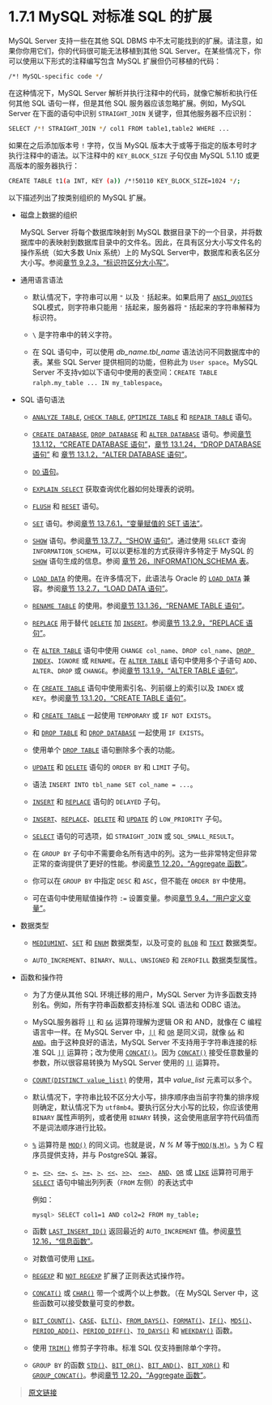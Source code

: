 # 1.7.1 MySQL 对标准 SQL 的扩展

MySQL Server 支持一些在其他 SQL DBMS 中不太可能找到的扩展。请注意，如果你你用它们，你的代码很可能无法移植到其他 SQL Server。在某些情况下，你可以使用以下形式的注释编写包含 MySQL 扩展但仍可移植的代码：

```bash
/*! MySQL-specific code */
```

在这种情况下，MySQL Server 解析并执行注释中的代码，就像它解析和执行任何其他 SQL 语句一样，但是其他 SQL 服务器应该忽略扩展。例如，MySQL Server 在下面的语句中识别 `STRAIGHT_JOIN` 关键字，但其他服务器不应识别：

```bash
SELECT /*! STRAIGHT_JOIN */ col1 FROM table1,table2 WHERE ...
```

如果在之后添加版本号 `!` 字符，仅当 MySQL 版本大于或等于指定的版本号时才执行注释中的语法。以下注释中的 `KEY_BLOCK_SIZE` 子句仅由 MySQL 5.1.10 或更高版本的服务器执行：

```bash
CREATE TABLE t1(a INT, KEY (a)) /*!50110 KEY_BLOCK_SIZE=1024 */;
```

以下描述列出了按类别组织的 MySQL 扩展。

- 磁盘上数据的组织

  MySQL Server 将每个数据库映射到 MySQL 数据目录下的一个目录，并将数据库中的表映射到数据库目录中的文件名。因此，在具有区分大小写文件名的操作系统（如大多数 Unix 系统）上的 MySQL Server中，数据库和表名区分大小写。参阅[章节 9.2.3，“标识符区分大小写”](/9/9.2/9.2.3/identifier-case-sensitivity)。

- 通用语言语法

  - 默认情况下，字符串可以用 `"` 以及 `'` 括起来。如果启用了 [`ANSI_QUOTES`](/5/5.1/5.1.11/sql-mode) SQL模式，则字符串只能用 `'` 括起来，服务器将 `"` 括起来的字符串解释为标识符。

  - `\` 是字符串中的转义字符。

  - 在 SQL 语句中，可以使用 *db_name.tbl_name* 语法访问不同数据库中的表。某些 SQL Server 提供相同的功能，但称此为 `User space`。MySQL Server 不支持v如以下语句中使用的表空间：`CREATE TABLE ralph.my_table ... IN my_tablespace`。

- SQL 语句语法

  - [`ANALYZE TABLE`](/13/13.7/13.7.3/13.7.3.1/analyze-table), [`CHECK TABLE`](/13/13.7/13.7.3/13.7.3.2/check-table), [`OPTIMIZE TABLE`](/13/13.7/13.7.3/13.7.3.4/optimize-table) 和 [`REPAIR TABLE`](/13/13.7/13.7.3/13.7.3.5/repair-table) 语句。

  - [`CREATE DATABASE`](/13/13.1/13.1.12/create-database), [`DROP DATABASE`](/13/13.1/13.1.24/drop-database) 和 [`ALTER DATABASE`](/13/13.1/13.1.2/alter-database) 语句。参阅[章节 13.1.12，“CREATE DATABASE 语句”](/13/13.1/13.1.12/create-databas)，[章节 13.1.24，“DROP DATABASE 语句”](/13/13.1/13.1.24/drop-database) 和 [章节 13.1.2，“ALTER DATABASE 语句”](/13/13.1/13.1.2/alter-database)。

  - [`DO` 语句](/13/13.2/13.2.3/do)。

  - [`EXPLAIN SELECT`](/13/13.8/13.8.2/explain) 获取查询优化器如何处理表的说明。

  - [`FLUSH`](/13/13.7/13.7.8/13.7.8.3/flush) 和 [`RESET`](/13/13.7/13.7.8/13.7.8.6/reset) 语句。 

  - [`SET`](/13/13.7/13.7.6/13.7.6.1/set-variable) 语句。参阅[章节 13.7.6.1，“变量赋值的 SET 语法”](/13/13.7/13.7.6/13.7.6.1/set-variable)。

  - [`SHOW`](/13/13.7/13.7.7/show) 语句。参阅[章节 13.7.7，“SHOW 语句”](/13/13.7/13.7.7/show)。通过使用 `SELECT` 查询 `INFORMATION_SCHEMA`，可以以更标准的方式获得许多特定于 MySQL 的 [`SHOW`](/13/13.7/13.7.7/show) 语句生成的信息。参阅 [章节 26，INFORMATION_SCHEMA 表](/26/information-schema)。

  - [`LOAD DATA`](/13/13.2/13.2.7/load-data) 的使用。在许多情况下，此语法与 Oracle 的 [`LOAD DATA`](/13/13.2/13.2.7/load-data) 兼容。参阅[章节 13.2.7，“LOAD DATA 语句”](/13/13.2/13.2.7/load-data)。

  - [`RENAME TABLE`](/13/13.1/13.1.36/rename-table) 的使用。参阅[章节 13.1.36，“RENAME TABLE 语句”](/13/13.1/13.1.36/rename-table)。

  - [`REPLACE`](/13/13.2/13.2/9/replace) 用于替代 [`DELETE`](/13/13.2/13.2.2/delete) 加 [`INSERT`](/13/13.2/13.2.6/insert)。参阅[章节 13.2.9，“REPLACE 语句”](/13/13.2/13.2/9/replace)。

  - 在 [`ALTER TABLE`](/13/13.1/13.1.9/alter-table) 语句中使用 `CHANGE col_name`、`DROP col_name`、[`DROP INDEX`](/13/13.1/13.1.27/drop-index)、`IGNORE` 或 `RENAME`。在 [`ALTER TABLE`](/13/13.1/13.1.9/alter-table) 语句中使用多个子语句 `ADD`、`ALTER`、`DROP` 或 `CHANGE`。参阅[章节 13.1.9，“ALTER TABLE 语句”](/13/13.1/13.1.9/alter-table)。

  - 在 [`CREATE TABLE`](/13/13.1/13.1.20/create-table) 语句中使用索引名、列前缀上的索引以及 `INDEX` 或 `KEY`。参阅[章节 13.1.20，“CREATE TABLE 语句”](/13/13.1/13.1.20/create-table)。

  - 和 [`CREATE TABLE`](/13/13.1/13.1.20/create-table) 一起使用 `TEMPORARY` 或 `IF NOT EXISTS`。

  - 和 [`DROP TABLE`](/13/13.1/13.1.32/drop-table) 和 [`DROP DATABASE`](/13/13.1/13.1.24/drop-database) 一起使用 `IF EXISTS`。

  - 使用单个 [`DROP TABLE`](/13/13.1/13.1.32/drop-table) 语句删除多个表的功能。

  - [`UPDATE`](/13/13.2/13.2.13/update) 和 [`DELETE`](/13/13.2/13.2.2/delete) 语句的 `ORDER BY` 和 `LIMIT` 子句。

  - 语法 `INSERT INTO tbl_name SET col_name = ...`。

  - [`INSERT`](/13/13.2/13.2.6/insert) 和 [`REPLACE`](/13/13.2/13.2.9/replace) 语句的 `DELAYED` 子句。

  - [`INSERT`](/13/13.2/13.2.6/insert)、[`REPLACE`](/13/13.2/13.2.9/replace)、[`DELETE`](/13/13.2/13.2.2/delete) 和 [`UPDATE`](/13/13.2/13.2.13/update) 的 `LOW_PRIORITY` 子句。

  - [`SELECT`](/13/13.2/13.2.10/select) 语句的可选项，如 `STRAIGHT_JOIN` 或 `SQL_SMALL_RESULT`。

  - 在 `GROUP BY` 子句中不需要命名所有选中的列。这为一些非常特定但非常正常的查询提供了更好的性能。参阅[章节 12.20，“Aggregate 函数”](/12/12.20/aggregate-functions-and-modifiers)。

  - 你可以在 `GROUP BY` 中指定 `DESC` 和 `ASC`，但不能在 `ORDER BY` 中使用。

  - 可在语句中使用赋值操作符 `:=` 设置变量。参阅[章节 9.4，“用户定义变量”](/9/9.4/user-variables)。

- 数据类型

  - [`MEDIUMINT`](/11/11.1/11.1.2/integer-types)、[`SET`](/13/13.7/13.7.6/13.7.6.1/set-variable) 和 [`ENUM`](/11/11.3/11.3.5/enum) 数据类型，以及可变的 [`BLOB`](/11/11.3/11.3.4/blob) 和 [`TEXT`](/11/11.3/11.3.4/blob) 数据类型。

  - `AUTO_INCREMENT`、`BINARY`、`NULL`、`UNSIGNED` 和 `ZEROFILL` 数据类型属性。

- 函数和操作符

  - 为了方便从其他 SQL 环境迁移的用户，MySQL Server 为许多函数支持别名。例如，所有字符串函数都支持标准 SQL 语法和 ODBC 语法。

  - MySQL服务器将 [`||`](/12/12.4/12.4.3/logical-operators) 和 [`&&`](/12/12.4/12.4.3/logical-operators) 运算符理解为逻辑 OR 和 AND，就像在 C 编程语言中一样。在 MySQL Server 中，[`||`](/12/12.4/12.4.3/logical-operators) 和 [`OR`](/12/12.4/12.4.3/logical-operators) 是同义词，就像 [`&&`](/12/12.4/12.4.3/logical-operators) 和 [`AND`](/12/12.4/12.4.3/logical-operators)。由于这种良好的语法，MySQL Server 不支持用于字符串连接的标准 SQL [`||`](/12/12.4/12.4.3/logical-operators) 运算符；改为使用 [`CONCAT()`](/12/12.8/string-functions)。因为 [`CONCAT()`](/12/12.8/string-functions) 接受任意数量的参数，所以很容易转换为 MySQL Server 使用的 [`||`](/12/12.4/12.4.3/logical-operators) 运算符。

  - [`COUNT(DISTINCT value_list)`](/12/12.20/12.20.1/aggregate-functions) 的使用，其中 *value_list* 元素可以多个。

  - 默认情况下，字符串比较不区分大小写，排序顺序由当前字符集的排序规则确定，默认情况下为 `utf8mb4`。要执行区分大小写的比较，你应该使用 `BINARY` 属性声明列，或者使用 `BINARY` 转换，这会使用底层字符代码值而不是词法顺序进行比较。

  - [`%`](/12/12.6/12.6.2/mathematical-functions) 运算符是 [`MOD()`](/12/12.6/12.6.2/mathematical-functions) 的同义词。也就是说，*N % M* 等于[`MOD(N,M)`](/12/12.6/12.6.2/mathematical-functions)。[`%`](/12/12.6/12.6.2/mathematical-functions) 为 C 程序员提供支持，并与 PostgreSQL 兼容。

  - [`=`](/12/12.4/12.4.4/assignment-operators)、[`<>`](/12/12.4/12.4.2/comparison-operators)、[`<=`](/12/12.4/12.4.2/comparison-operators)、[`<`](/12/12.4/12.4.2/comparison-operators)、[`>=`](/12/12.4/12.4.2/comparison-operators)、[`>`](/12/12.4/12.4.2/comparison-operators)、[`<<`](/12/12.4/12.4.2/comparison-operators)、[`>>`](/12/12.4/12.4.2/comparison-operators)、 [`<=>`](/12/12.4/12.4.2/comparison-operators)、 [`AND`](/12/12.4/12.4.3/logical-operators)、[`OR`](/12/12.4/12.4.3/logical-operators) 或 [`LIKE`](/12/12.8/12.8.1/string-comparison-functions) 运算符可用于 [`SELECT`](/13/13.2/13.2.10/select) 语句中输出列列表（`FROM` 左侧）的表达式中

    例如：

    ```bash
    mysql> SELECT col1=1 AND col2=2 FROM my_table;
    ```

  - 函数 [`LAST_INSERT_ID()`](/12/12.16/information-functions) 返回最近的 `AUTO_INCREMENT` 值。参阅[章节 12.16，“信息函数”](/12/12.16/information-functions)。

  - 对数值可使用 [`LIKE`](/12/12.8/12.8.1/string-comparison-functions)。

  - [`REGEXP`](/12/12.8/12.8.2/regexp) 和 [`NOT REGEXP`](/12/12.8/12.8.2/regexp) 扩展了正则表达式操作符。

  - [`CONCAT()`](/12/12.8/string-functions) 或 [`CHAR()`](/12/12.8/string-functions) 带一个或两个以上参数。（在 MySQL Server 中，这些函数可以接受数量可变的参数。

  - [`BIT_COUNT()`](/12/12.13/bit-functions)、[`CASE`](/12/12.5/flow-control-functions)、[`ELT()`](/12/12.8/string-functions)、[`FROM_DAYS()`](/12/12.7/date-and-time-functions)、[`FORMAT()`](/12/12.8/string-functions)、[`IF()`](/12/12.5/flow-control-functions)、[`MD5()`](/12/12.14/encryption-functions)、[`PERIOD_ADD()`](/12/12.7/date-and-time-functions)、[`PERIOD_DIFF()`](/12/12.7/date-and-time-functions)、[`TO_DAYS()`](/12/12.7/date-and-time-functions) 和 [`WEEKDAY()`](/12/12.7/date-and-time-functions) 函数。

  - 使用 [`TRIM()`](/12/12.8/string-functions) 修剪子字符串。标准 SQL 仅支持删除单个字符。

  - `GROUP BY` 的函数 [`STD()`](/12/12.20/aggregate-functions-and-modifiers)、[`BIT_OR()`](/12/12.20/aggregate-functions-and-modifiers)、[`BIT_AND()`](/12/12.20/aggregate-functions-and-modifiers)、[`BIT_XOR()`](/12/12.20/aggregate-functions-and-modifiers) 和 [`GROUP_CONCAT()`](/12/12.20/aggregate-functions-and-modifiers)。参阅[章节 12.20，“Aggregate 函数”](/12/12.20/aggregate-functions-and-modifiers)。

> [原文链接](https://dev.mysql.com/doc/refman/8.0/en/extensions-to-ansi.html)
